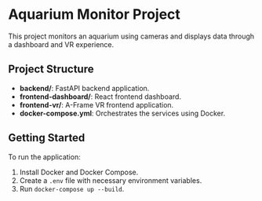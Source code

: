 # Aquarium Monitor Project

This project monitors an aquarium using cameras and displays data through a dashboard and VR experience.

## Project Structure

- **backend/**: FastAPI backend application.
- **frontend-dashboard/**: React frontend dashboard.
- **frontend-vr/**: A-Frame VR frontend application.
- **docker-compose.yml**: Orchestrates the services using Docker.

## Getting Started

To run the application:

1. Install Docker and Docker Compose.
2. Create a `.env` file with necessary environment variables.
3. Run `docker-compose up --build`.

